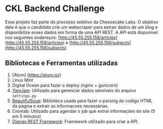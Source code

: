 # CKL Backend Challenge

Esse projeto faz parte do processo seletivo da Cheesecake Labs. O objetivo dele é que o candidato crie um webscraper para extrair dados de um blog e disponibilize esses dados em forma de uma API REST.
A API está disponível nos seguintes endereços: [http://45.55.255.158/articles] (http://45.55.255.158/articles) e [http://45.55.255.158/subjects](http://45.55.255.158/subjects)

## Bibliotecas e Ferramentas utilizadas

1. [Atom] (https://atom.io/)
2. Linux Mint
3. Digital Ocean para fazer o deploy (nginx + gunicorn)
4. [YamJam](https://pypi.python.org/pypi/yamjam/): Utilizado para gerenciar dados sensíveis do arquivo `settings.py`
5. [BeautifulSoup](https://pypi.python.org/pypi/beautifulsoup4): Biblioteca usada para fazer o parsing do codigo HTML da pagina e extrair as informacoes necessárias.
6. Crontab: Utilizado para agendar o job que extrai informações do site (5 em 5 minutos)
7. [Django REST Framework](https://pypi.python.org/pypi/djangorestframework): Framework utilizado para criar a API.
